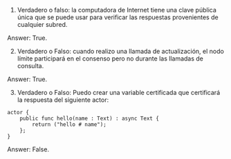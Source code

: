 1. Verdadero o falso: la computadora de Internet tiene una clave pública única que se puede usar para verificar las respuestas provenientes de cualquier subred.

Answer: True.

2. Verdadero o Falso: cuando realizo una llamada de actualización, el nodo límite participará en el consenso pero no durante las llamadas de consulta.

Answer: True.

3. Verdadero o Falso: Puedo crear una variable certificada que certificará la respuesta del siguiente actor:
```
actor {
    public func hello(name : Text) : async Text {
        return ("hello # name");
    };
}
```

Answer: False.
